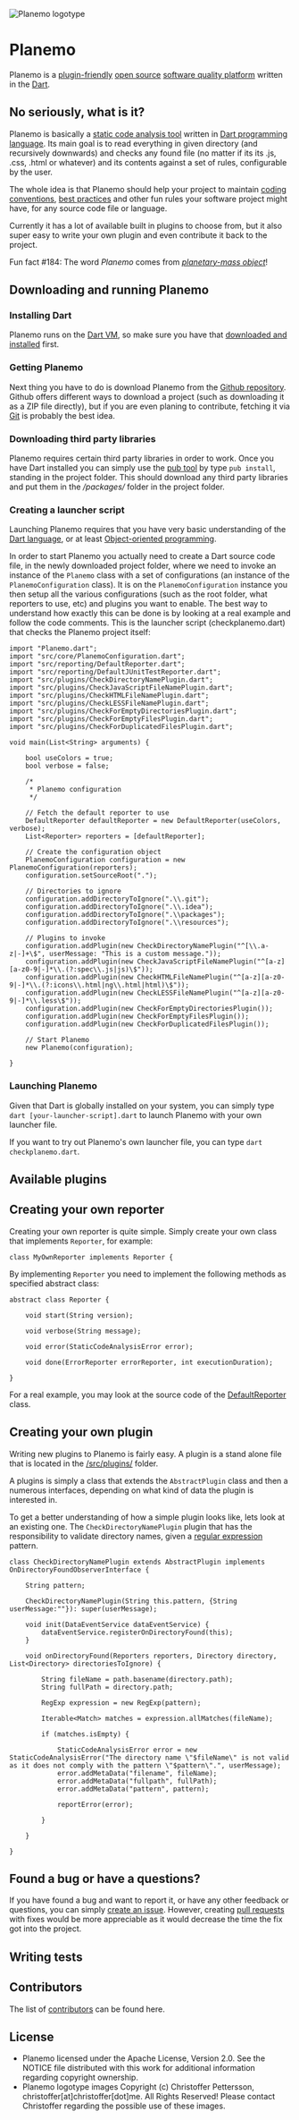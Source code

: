 ![Planemo logotype](https://raw.githubusercontent.com/corgrath/planemo.dart/master/resources/planemo_github_version.png)




Planemo
=======================================================================================================================
Planemo is a [plugin-friendly][01] [open source][02] [software quality platform][03] written in the [Dart][04].

[01]: http://en.wikipedia.org/wiki/Plug-in_%28computing%29
[02]: http://en.wikipedia.org/wiki/Open-source_software
[03]: http://en.wikipedia.org/wiki/Software_quality
[04]: https://www.dartlang.org/




No seriously, what is it?
-----------------------------------------------------------------------------------------------------------------------
Planemo is basically a [static code analysis tool][11] written in [Dart programming language][12]. Its main goal is to read everything in given directory (and recursively downwards) and
checks any found file (no matter if its its .js, .css, .html or whatever) and its contents against a set of rules, configurable by the user.

The whole idea is that Planemo should help your project to maintain [coding conventions][13], [best practices][14] and other fun rules your software project might have, for any source code file or language.

Currently it has a lot of available built in plugins to choose from, but it also super easy to write your own plugin and even contribute it back to the project.

Fun fact #184: The word *Planemo* comes from *[planetary-mass object][15]*!

[11]: http://en.wikipedia.org/wiki/Static_code_analysis
[12]: https://www.dartlang.org/
[13]: http://en.wikipedia.org/wiki/Coding_conventions
[14]: http://en.wikipedia.org/wiki/Best_practice
[15]: http://en.wikipedia.org/wiki/Planemo#Planetary-mass_objects




Downloading and running Planemo
-----------------------------------------------------------------------------------------------------------------------
### Installing Dart
Planemo runs on the [Dart VM][21], so make sure you have that [downloaded and installed][22] first.

### Getting Planemo
Next thing you have to do is download Planemo from the [Github repository][23]. Github offers different ways to download a project
(such as downloading it as a ZIP file directly), but if you are even planing to contribute, fetching it via [Git][24] is probably the best idea.

### Downloading third party libraries
Planemo requires certain third party libraries in order to work. Once you have Dart installed you can simply use the [pub tool][25] by type `pub install`, standing in the project folder.
This should download any third party libraries and put them in the */packages/* folder in the project folder.

### Creating a launcher script
Launching Planemo requires that you have very basic understanding of the [Dart language][26], or at least [Object-oriented programming][27].

In order to start Planemo you actually need to create a Dart source code file, in the newly downloaded project folder, where we need to invoke an instance
of the `Planemo` class with a set of configurations (an instance of the `PlanemoConfiguration` class). It is on the `PlanemoConfiguration` instance you then setup
all the various configurations (such as the root folder, what reporters to use, etc) and plugins you want to enable. The best way to understand how exactly
this can be done is by looking at a real example and follow the code comments. This is the launcher script (checkplanemo.dart) that checks the Planemo project itself:

	import "Planemo.dart";
	import "src/core/PlanemoConfiguration.dart";
	import "src/reporting/DefaultReporter.dart";
	import "src/reporting/DefaultJUnitTestReporter.dart";
	import "src/plugins/CheckDirectoryNamePlugin.dart";
	import "src/plugins/CheckJavaScriptFileNamePlugin.dart";
	import "src/plugins/CheckHTMLFileNamePlugin.dart";
	import "src/plugins/CheckLESSFileNamePlugin.dart";
	import "src/plugins/CheckForEmptyDirectoriesPlugin.dart";
	import "src/plugins/CheckForEmptyFilesPlugin.dart";
	import "src/plugins/CheckForDuplicatedFilesPlugin.dart";

	void main(List<String> arguments) {

		bool useColors = true;
		bool verbose = false;

		/*
		 * Planemo configuration
		 */

		// Fetch the default reporter to use
		DefaultReporter defaultReporter = new DefaultReporter(useColors, verbose);
		List<Reporter> reporters = [defaultReporter];

		// Create the configuration object
		PlanemoConfiguration configuration = new PlanemoConfiguration(reporters);
		configuration.setSourceRoot(".");

		// Directories to ignore
		configuration.addDirectoryToIgnore(".\\.git");
		configuration.addDirectoryToIgnore(".\\.idea");
		configuration.addDirectoryToIgnore(".\\packages");
		configuration.addDirectoryToIgnore(".\\resources");

		// Plugins to invoke
		configuration.addPlugin(new CheckDirectoryNamePlugin("^[\\.a-z|-]+\$", userMessage: "This is a custom message."));
		configuration.addPlugin(new CheckJavaScriptFileNamePlugin("^[a-z][a-z0-9|-]*\\.(?:spec\\.js|js)\$"));
		configuration.addPlugin(new CheckHTMLFileNamePlugin("^[a-z][a-z0-9|-]*\\.(?:icons\\.html|ng\\.html|html)\$"));
		configuration.addPlugin(new CheckLESSFileNamePlugin("^[a-z][a-z0-9|-]*\\.less\$"));
		configuration.addPlugin(new CheckForEmptyDirectoriesPlugin());
		configuration.addPlugin(new CheckForEmptyFilesPlugin());
		configuration.addPlugin(new CheckForDuplicatedFilesPlugin());

		// Start Planemo
		new Planemo(configuration);

	}

### Launching Planemo

Given that Dart is globally installed on your system, you can simply type `dart [your-launcher-script].dart` to launch Planemo with your own launcher file.

If you want to try out Planemo's own launcher file, you can type `dart checkplanemo.dart`.

[21]: https://www.dartlang.org/docs/dart-up-and-running/contents/ch04-tools-dart-vm.html
[22]: https://www.dartlang.org/tools/download.html
[23]: https://github.com/corgrath/planemo.dart
[24]: https://help.github.com/articles/set-up-git/
[25]: https://www.dartlang.org/tools/pub/
[26]: https://www.dartlang.org/
[27]: http://en.wikipedia.org/wiki/Object-oriented_programming




Available plugins
-----------------------------------------------------------------------------------------------------------------------



Creating your own reporter
-----------------------------------------------------------------------------------------------------------------------
Creating your own reporter is quite simple. Simply create your own class that implements `Reporter`, for example:

	class MyOwnReporter implements Reporter {

By implementing `Reporter` you need to implement the following methods as specified abstract class:

	abstract class Reporter {

		void start(String version);

		void verbose(String message);

		void error(StaticCodeAnalysisError error);

		void done(ErrorReporter errorReporter, int executionDuration);

	}

For a real example, you may look at the source code of the [DefaultReporter][41] class.

[41]: DefaultReporter



Creating your own plugin
-----------------------------------------------------------------------------------------------------------------------
Writing new plugins to Planemo is fairly easy. A plugin is a stand alone file that is located in the [/src/plugins/][51] folder.

A plugins is simply a class that extends the `AbstractPlugin` class and then a numerous interfaces, depending on what kind of data the plugin is interested in.

To get a better understanding of how a simple plugin looks like, lets look at an existing one. The `CheckDirectoryNamePlugin` plugin that has the responsibility
to validate directory names, given a [regular expression][52] pattern.


	class CheckDirectoryNamePlugin extends AbstractPlugin implements OnDirectoryFoundObserverInterface {

		String pattern;

		CheckDirectoryNamePlugin(String this.pattern, {String userMessage:""}): super(userMessage);

		void init(DataEventService dataEventService) {
			dataEventService.registerOnDirectoryFound(this);
		}

		void onDirectoryFound(Reporters reporters, Directory directory, List<Directory> directoriesToIgnore) {

			String fileName = path.basename(directory.path);
			String fullPath = directory.path;

			RegExp expression = new RegExp(pattern);

			Iterable<Match> matches = expression.allMatches(fileName);

			if (matches.isEmpty) {

				StaticCodeAnalysisError error = new StaticCodeAnalysisError("The directory name \"$fileName\" is not valid as it does not comply with the pattern \"$pattern\".", userMessage);
				error.addMetaData("filename", fileName);
				error.addMetaData("fullpath", fullPath);
				error.addMetaData("pattern", pattern);

				reportError(error);

			}

		}

	}


[51]: https://github.com/corgrath/planemo.dart/tree/master/src/plugins
[52]: http://en.wikipedia.org/wiki/Regular_expression



Found a bug or have a questions?
-----------------------------------------------------------------------------------------------------------------------
If you have found a bug and want to report it, or have any other feedback or questions, you can simply [create an issue][61].
However, creating [pull requests][62] with fixes would be more appreciable as it would decrease the time the fix got into the project.

[61]: https://github.com/corgrath/planemo.dart/issues
[62]: https://help.github.com/articles/using-pull-requests




Writing tests
-----------------------------------------------------------------------------------------------------------------------




Contributors
-----------------------------------------------------------------------------------------------------------------------
The list of [contributors][81] can be found here.

[81]: https://github.com/corgrath/planemo.dart/graphs/contributors




License
-----------------------------------------------------------------------------------------------------------------------
 * Planemo licensed under the Apache License, Version 2.0. See the NOTICE file distributed with this work for additional information regarding copyright ownership.
 * Planemo logotype images Copyright (c) Christoffer Pettersson, christoffer[at]christoffer[dot]me. All Rights Reserved! Please contact Christoffer regarding the possible use of these images.
